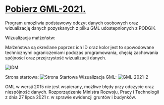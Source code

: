 # [Pobierz GML-2021.](https://github.com/RybarskiDominik/GML-2021/releases/latest)
Program umożliwia podstawowy odczyt danych osobowych oraz wizualizację danych pozyskanych z pliku GML udostepnionych z PODGiK.

Wizualizacja małżeństw:

Małżeństwa są określane poprzez ich ID oraz kolor jest to spowodowane technicznymi ograniczeniami podczas programowania, chęcią zachowania spójności oraz przejrzystość wizualizacji danych.

![IDM](https://github.com/RybarskiDominik/GML-2021/assets/127627343/e642f0ee-7e89-430b-a531-1444ceac7850)


Strona startowa:
![Strona Startowa](https://github.com/RybarskiDominik/GML-2021/assets/127627343/c915ae1c-03de-486a-a17c-5347d62895b9)
Wizualizacja GML:
![GML-2021-2](https://github.com/RybarskiDominik/GML-2021/assets/127627343/498fce9c-88fb-41bc-94a8-a78677cb6f2b)



GML w wersji 2015 nie jest wspierany, możliwe błędy przy odczycie oraz niespójność danych.
Rozporządzenie Ministra Rozwoju, Pracy i Technologii z dnia 27 lipca 2021 r. w sprawie ewidencji gruntów i budynków.
